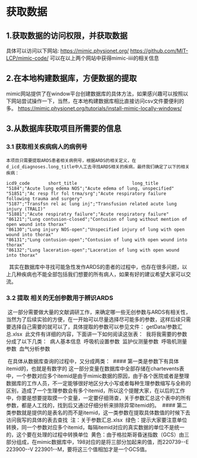 # 获取数据
## 1.获取数据的访问权限，并获取数据
  具体可以访问以下网站:
    https://mimic.physionet.org/
    https://github.com/MIT-LCP/mimic-code/
  可以在以上两个网站中获得mimic-iiii的相关信息
## 2.在本地构建数据库，方便数据的提取
  mimic网站提供了在window平台创建数据库的具体方法，如果感兴趣可以按照以下网站尝试操作一下，当然，在本地构建数据库相比直接访问csv文件要便利的多。
  https://mimic.physionet.org/tutorials/install-mimic-locally-windows/
## 3.从数据库获取项目所需要的信息
  ### 3.1 获取相关疾病病人的病例号
    本项目只需要提取ARDS患者相关病例号，根据ARDS的相关定义，在d_icd_diagnoses.long_title中人工去寻找ARDS相关的疾病，最终我们确定了以下的相关疾病：
    
    icd9_code       short_title                     long_title
    "5184";"Acute lung edema NOS";"Acute edema of lung, unspecified"
    "51851";"Ac resp flr fol trma/srg";"Acute respiratory failure following trauma and surgery"
    "5187";"Transfsn rel ac lung inj";"Transfusion related acute lung injury (TRALI)"
    "51881";"Acute respiratry failure";"Acute respiratory failure"
    "86121";"Lung contusion-closed";"Contusion of lung without mention of open wound into thorax"
    "86130";"Lung injury NOS-open";"Unspecified injury of lung with open wound into thorax"
    "86131";"Lung contusion-open";"Contusion of lung with open wound into thorax"
    "86132";"Lung laceration-open";"Laceration of lung with open wound into thorax"
    
    其实在数据库中寻找可能急性发作ARDS的患者的过程中，也存在很多问题，以上几种疾病也不能全部包括我们想要的所有病人，如果有好的建议希望大家可以交流。
### 3.2 提取 相关的无创参数用于辨识ARDS
  这一部分需要做大量的文献调研工作，来确定哪一些无创参数与ARDS有相关性，当然为了后续实验的方便，在一开始可以尽量选择尽可能多的参数，这样后续只需要选择自己需要的就可以了，具体提取的参数可以参见文件： getData/参数汇总.xlsx
  此文件有详细的内容，下面讲一下如何阅读这张表：
  我将我需要的参数分成了以下几类：
  病人基本信息
  呼吸机设置参数
  监护仪测量参数
  呼吸机测量参数
  血气分析参数
  
  在具体从数据库查询的过程中，又分成两类：
  #### 第一类是参数下有具体itemid的，也就是有数字的
  这一部分变量在数据库中全部存储在chartevents表中，一个参数对应多个itemid是由于mimic数据的原因，由于各个医院或者是整理数据库的工作人员，不一定能够很好地区分大小写或者每种生理参数缩写与全称的区别，造成了一个生理参数会有多个itemid，所以这个提醒大家，在以后的工作中，你要是想要提取摸一个变量，一定要仔细筛查，关于参数汇总这个表中的所有参数，都是人工找的，找到后又通过仔细分析来排除异常itemid的。
  #### 第二类参数就是提供的是表名的而不是itemid，这一类参数在提取具体数值的时候下去访问我写的具体的表去查找
  注：关于参数汇总.xlsx
  绿色：提示大家要注意单位转换，同一个参数对应多个itemid，每隔itemid对应的真实数据的单位不是统一的，这个要在处理的过程中转换单位
  黄色：由于格拉斯哥昏迷指数（GCS）由三部分组成，在mimic数据库中，198对应的是将三部分加起来的值，而220739--E 223900--V 223901--M，要将这三个值相加才是一个GCS值。
 
	


